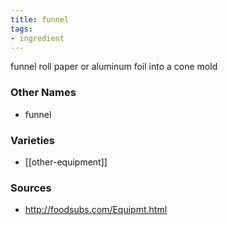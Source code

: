 ```yaml
---
title: funnel
tags:
- ingredient
---
```

funnel roll paper or aluminum foil into a cone mold

### Other Names

* funnel

### Varieties

* [[other-equipment]]

### Sources
* http://foodsubs.com/Equipmt.html
